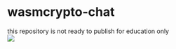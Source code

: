 # wasmcrypto-chat
this repository is not ready to publish for education only
<br>
![](https://i.hizliresim.com/ib11kij.png)
